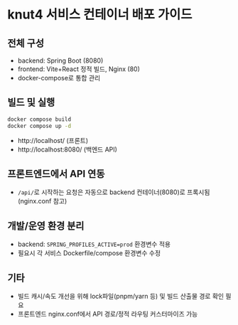 # knut4 서비스 컨테이너 배포 가이드

## 전체 구성
- backend: Spring Boot (8080)
- frontend: Vite+React 정적 빌드, Nginx (80)
- docker-compose로 통합 관리

## 빌드 및 실행
```sh
docker compose build
docker compose up -d
```

- http://localhost/ (프론트)
- http://localhost:8080/ (백엔드 API)

## 프론트엔드에서 API 연동
- `/api/`로 시작하는 요청은 자동으로 backend 컨테이너(8080)로 프록시됨 (nginx.conf 참고)

## 개발/운영 환경 분리
- backend: `SPRING_PROFILES_ACTIVE=prod` 환경변수 적용
- 필요시 각 서비스 Dockerfile/compose 환경변수 수정

## 기타
- 빌드 캐시/속도 개선을 위해 lock파일(pnpm/yarn 등) 및 빌드 산출물 경로 확인 필요
- 프론트엔드 nginx.conf에서 API 경로/정적 라우팅 커스터마이즈 가능
